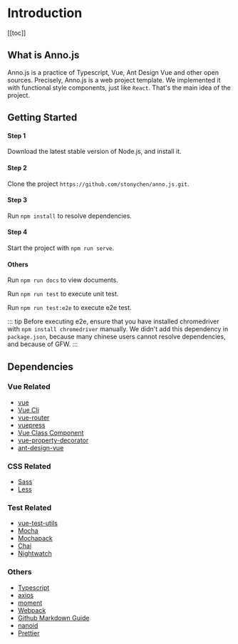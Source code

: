 
# Introduction

[[toc]]

## What is Anno.js

Anno.js is a practice of Typescript, Vue, Ant Design Vue and other open sources. Precisely, Anno.js is a web project template. We implemented it with functional style components, just like `React`. That's the main idea of the project.

## Getting Started

#### Step 1
Download the latest stable version of Node.js, and install it.

#### Step 2
Clone the project `https://github.com/stonychen/anno.js.git`.

#### Step 3 
Run `npm install` to resolve dependencies. 

#### Step 4
Start the project with `npm run serve`.

#### Others
Run `npm run docs` to view documents.

Run `npm run test` to execute unit test.

Run `npm run test:e2e` to execute e2e test. 

::: tip
Before executing e2e, ensure that you have installed chromedriver with `npm install chromedriver` manually. We didn't add this dependency in `package.json`, because many chinese users cannot resolve dependencies, and because of GFW. 
:::

## Dependencies

### Vue Related
- [vue](https://vuejs.org/)
- [Vue Cli](https://cli.vuejs.org/)
- [vue-router](https://router.vuejs.org/)
- [vuepress](https://vuepress.vuejs.org/)
- [Vue Class Component](https://class-component.vuejs.org/)
- [vue-property-decorator](https://github.com/kaorun343/vue-property-decorator)
- [ant-design-vue](https://github.com/vueComponent/ant-design-vue)

### CSS Related
- [Sass](https://sass-lang.com/)
- [Less](http://lesscss.org/)

### Test Related
- [vue-test-utils](https://vue-test-utils.vuejs.org/)
- [Mocha](https://mochajs.org/)
- [Mochapack](https://github.com/sysgears/mochapack/)
- [Chai](https://www.chaijs.com/)
- [Nightwatch](https://nightwatchjs.org/)

### Others
- [Typescript](https://www.typescriptlang.org/)
- [axios](https://github.com/axios/axios)  
- [moment](https://momentjs.com/)
- [Webpack](https://webpack.js.org/)
- [Github Markdown Guide](https://guides.github.com/features/mastering-markdown/)
- [nanoid](https://github.com/ai/nanoid)
- [Prettier](https://prettier.io/docs/en/)



  
